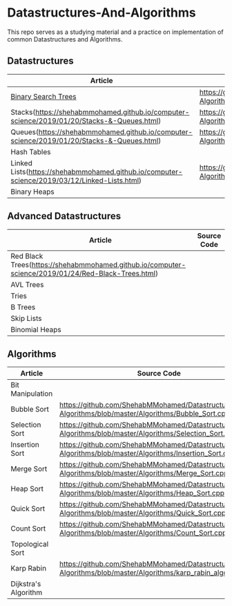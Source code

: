 # Datastructures-And-Algorithms
This repo serves as a studying material and a practice on implementation of common Datastructures and Algorithms.

## Datastructures
|Article|Source Code|
|------|---------|
|[Binary Search Trees](https://shehabmmohamed.github.io/computer-science/2018/10/19/Binary-Search-Trees.html) | https://github.com/ShehabMMohamed/Datastructures-And-Algorithms/blob/master/Data%20Structures/Binary%20Search%20Trees/BinarySearchTrees.h|
|Stacks(https://shehabmmohamed.github.io/computer-science/2019/01/20/Stacks-&-Queues.html)|https://github.com/ShehabMMohamed/Datastructures-And-Algorithms/blob/master/Data%20Structures/Stacks%20and%20Queues/Stacks.h|
|Queues(https://shehabmmohamed.github.io/computer-science/2019/01/20/Stacks-&-Queues.html)|https://github.com/ShehabMMohamed/Datastructures-And-Algorithms/blob/master/Data%20Structures/Stacks%20and%20Queues/Queues.h|
|Hash Tables||
|Linked Lists(https://shehabmmohamed.github.io/computer-science/2019/03/12/Linked-Lists.html)|https://github.com/ShehabMMohamed/Datastructures-And-Algorithms/blob/master/Data%20Structures/Linked%20Lists/LinkedLists.h|
|Binary Heaps||


## Advanced Datastructures

|Article|Source Code|
|------|---------|
|Red Black Trees(https://shehabmmohamed.github.io/computer-science/2019/01/24/Red-Black-Trees.html)||
|AVL Trees||
|Tries||
|B Trees||
|Skip Lists||
|Binomial Heaps||

## Algorithms

|Article|Source Code|
|------|---------|
|Bit Manipulation||
|Bubble Sort|https://github.com/ShehabMMohamed/Datastructures-And-Algorithms/blob/master/Algorithms/Bubble_Sort.cpp|
|Selection Sort|https://github.com/ShehabMMohamed/Datastructures-And-Algorithms/blob/master/Algorithms/Selection_Sort.cpp|
|Insertion Sort|https://github.com/ShehabMMohamed/Datastructures-And-Algorithms/blob/master/Algorithms/Insertion_Sort.cpp|
|Merge Sort|https://github.com/ShehabMMohamed/Datastructures-And-Algorithms/blob/master/Algorithms/Merge_Sort.cpp|
|Heap Sort|https://github.com/ShehabMMohamed/Datastructures-And-Algorithms/blob/master/Algorithms/Heap_Sort.cpp|
|Quick Sort|https://github.com/ShehabMMohamed/Datastructures-And-Algorithms/blob/master/Algorithms/Quick_Sort.cpp|
|Count Sort|https://github.com/ShehabMMohamed/Datastructures-And-Algorithms/blob/master/Algorithms/Count_Sort.cpp|
|Topological Sort||
|Karp Rabin|https://github.com/ShehabMMohamed/Datastructures-And-Algorithms/blob/master/Algorithms/karp_rabin_algorithm.cpp|
|Dijkstra's Algorithm||


